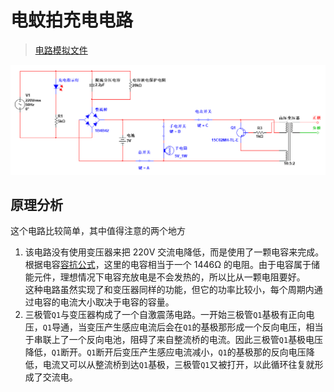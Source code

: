 # 电蚊拍充电电路

> [电路模拟文件](./文件/电蚊拍充电电路.ms14)

![电蚊拍充电电路](./文件/电蚊拍充电电路.png)

## 原理分析

这个电路比较简单，其中值得注意的两个地方

1. 该电路没有使用变压器来把 220V 交流电降低，而是使用了一颗电容来完成。根据电容[容抗公式](https://baike.baidu.com/item/%E5%AE%B9%E6%8A%97/1016854?fr=aladdin)，这里的电容相当于一个 1446Ω 的电阻。由于电容属于储能元件，理想情况下电容充放电是不会发热的，所以比从一颗电阻要好。  
   这种电路虽然实现了和变压器同样的功能，但它的功率比较小，每个周期内通过电容的电流大小取决于电容的容量。
2. 三极管`Q1`与变压器构成了一个自激震荡电路。一开始三极管`Q1`基极有正向电压，`Q1`导通，当变压产生感应电流后会在`Q1`的基极那形成一个反向电压，相当于串联上了一个反向电池，阻碍了来自整流桥的电流。因此三极管`Q1`基极电压降低，`Q1`断开。`Q1`断开后变压产生感应电流减小，`Q1`的基极那的反向电压降低，电流又可以从整流桥到达`Q1`基极，三极管`Q1`又被打开，以此循环往复就形成了交流电。